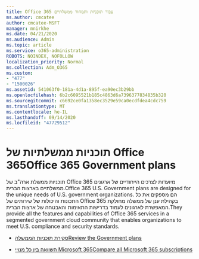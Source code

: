 ```yaml
---
title: Office 365 עבור תוכניות ותמחור ממשלתיים
ms.author: cmcatee
author: cmcatee-MSFT
manager: mnirkhe
ms.date: 04/21/2020
ms.audience: Admin
ms.topic: article
ms.service: o365-administration
ROBOTS: NOINDEX, NOFOLLOW
localization_priority: Normal
ms.collection: Adm_O365
ms.custom:
- "477"
- "1500026"
ms.assetid: 541063f0-181a-4d1a-895f-ea90ec3b29bb
ms.openlocfilehash: 6b2c6095521b185c4863d6a7396377834835b320
ms.sourcegitcommit: c6692ce0fa1358ec3529e59ca0ecdfdea4cdc759
ms.translationtype: MT
ms.contentlocale: he-IL
ms.lasthandoff: 09/14/2020
ms.locfileid: "47729512"
---
```

# <a name="office-365-government-plans"></a><span data-ttu-id="6dd8d-102">תוכניות ממשלתיות של Office 365</span><span class="sxs-lookup"><span data-stu-id="6dd8d-102">Office 365 Government plans</span></span>

<span data-ttu-id="6dd8d-103">תוכניות ממשלת ארה"ב של Office 365 מיועדות לצרכים הייחודיים של ארגונים ממשלתיים בארצות הברית.</span><span class="sxs-lookup"><span data-stu-id="6dd8d-103">Office 365 U.S. Government plans are designed for the unique needs of U.S. government organizations.</span></span> <span data-ttu-id="6dd8d-104">הם מספקים את כל התכונות והיכולות של שירותים של Office 365 בקהילת ענן של ממשלה מחולקת המאפשרת לארגונים לעמוד בדרישות התאימות והאבטחה של ארצות הברית.</span><span class="sxs-lookup"><span data-stu-id="6dd8d-104">They provide all the features and capabilities of Office 365 services in a segmented government cloud community that enables organizations to meet U.S. compliance and security standards.</span></span>
  
- [<span data-ttu-id="6dd8d-105">סקירת תוכניות הממשלה</span><span class="sxs-lookup"><span data-stu-id="6dd8d-105">Review the Government plans</span></span>](https://products.office.com/government/compare-office-365-government-plans)

- [<span data-ttu-id="6dd8d-106">השוואה בין כל מנויי Microsoft 365</span><span class="sxs-lookup"><span data-stu-id="6dd8d-106">Compare all Microsoft 365 subscriptions</span></span>](https://products.office.com/business/compare-more-office-365-for-business-plans)